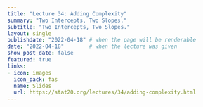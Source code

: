```yaml
---
title: "Lecture 34: Adding Complexity"
summary: "Two Intercepts, Two Slopes."
subtitle: "Two Intercepts, Two Slopes."
layout: single
publishdate: "2022-04-18" # when the page will be renderable
date: "2022-04-18"        # when the lecture was given
show_post_date: false
featured: true
links:
- icon: images
  icon_pack: fas
  name: Slides
  url: https://stat20.org/lectures/34/adding-complexity.html
---
```

